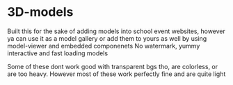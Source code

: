 # 3D-models

Built this for the sake of adding models into school event websites, however ya can use it as a model gallery or add them to yours as well by using model-viewer and embedded componenets
No watermark, yummy interactive and fast loading models

Some of these dont work good with transparent bgs tho, are colorless, or are too heavy. However most of these work perfectly fine and are quite light
